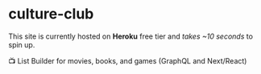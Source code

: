 # culture-club

This site is currently hosted on **Heroku** free tier and *takes ~10 seconds* to spin up.

:tv: 
List Builder for movies, books, and games (GraphQL and Next/React)

